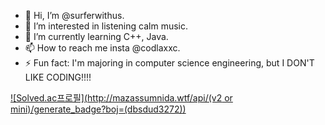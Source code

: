 - 👋 Hi, I’m @surferwithus.
- 👀 I’m interested in listening calm music.
- 🌱 I’m currently learning C++, Java.
- 📫 How to reach me insta @codlaxxc.
- ⚡ Fun fact: I'm majoring in computer science engineering, but I DON'T LIKE CODING!!!!
<!---
surferwithus/surferwithus is a ✨ special ✨ repository because its `README.md` (this file) appears on your GitHub profile.
You can click the Preview link to take a look at your changes.
--->

[![Solved.ac프로필](http://mazassumnida.wtf/api/(v2 or mini)/generate_badge?boj=(dbsdud3272))](https://solved.ac/(dbsdud3272))
